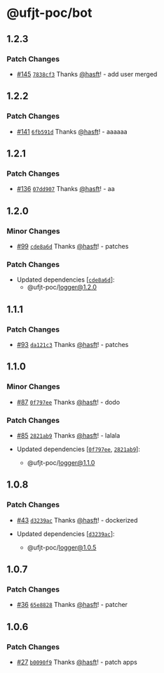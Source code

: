 # @ufjt-poc/bot

## 1.2.3

### Patch Changes

- [#145](https://github.com/hasft/ufjt-poc/pull/145) [`7838cf3`](https://github.com/hasft/ufjt-poc/commit/7838cf39eeec9074c4d6c2f331332a8ce55ecb3a) Thanks [@hasft](https://github.com/hasft)! - add user merged

## 1.2.2

### Patch Changes

- [#141](https://github.com/hasft/ufjt-poc/pull/141) [`6fb591d`](https://github.com/hasft/ufjt-poc/commit/6fb591de1cd4bf4e49efd367696ba3d929325ed2) Thanks [@hasft](https://github.com/hasft)! - aaaaaa

## 1.2.1

### Patch Changes

- [#136](https://github.com/hasft/ufjt-poc/pull/136) [`07dd907`](https://github.com/hasft/ufjt-poc/commit/07dd9074e3f89e0aea03e04684b3ce1c7c2f68b4) Thanks [@hasft](https://github.com/hasft)! - aa

## 1.2.0

### Minor Changes

- [#99](https://github.com/hasft/ufjt-poc/pull/99) [`cde8a6d`](https://github.com/hasft/ufjt-poc/commit/cde8a6d6398af01eee6938028cbb1283f676b119) Thanks [@hasft](https://github.com/hasft)! - patches

### Patch Changes

- Updated dependencies [[`cde8a6d`](https://github.com/hasft/ufjt-poc/commit/cde8a6d6398af01eee6938028cbb1283f676b119)]:
  - @ufjt-poc/logger@1.2.0

## 1.1.1

### Patch Changes

- [#93](https://github.com/hasft/ufjt-poc/pull/93) [`da121c3`](https://github.com/hasft/ufjt-poc/commit/da121c3b5bba57411e0bc22b859bfde0a7adec97) Thanks [@hasft](https://github.com/hasft)! - patches

## 1.1.0

### Minor Changes

- [#87](https://github.com/hasft/ufjt-poc/pull/87) [`0f797ee`](https://github.com/hasft/ufjt-poc/commit/0f797ee197a8b17a73cb1a113e708c7b5931fc0e) Thanks [@hasft](https://github.com/hasft)! - dodo

### Patch Changes

- [#85](https://github.com/hasft/ufjt-poc/pull/85) [`2821ab9`](https://github.com/hasft/ufjt-poc/commit/2821ab9f4ea297fc3d65c20e4926b9d013cfa1d5) Thanks [@hasft](https://github.com/hasft)! - lalala

- Updated dependencies [[`0f797ee`](https://github.com/hasft/ufjt-poc/commit/0f797ee197a8b17a73cb1a113e708c7b5931fc0e), [`2821ab9`](https://github.com/hasft/ufjt-poc/commit/2821ab9f4ea297fc3d65c20e4926b9d013cfa1d5)]:
  - @ufjt-poc/logger@1.1.0

## 1.0.8

### Patch Changes

- [#43](https://github.com/hasft/ufjt-poc/pull/43) [`d3239ac`](https://github.com/hasft/ufjt-poc/commit/d3239ac5d936bd4b553f1e6cf4737db07da0465b) Thanks [@hasft](https://github.com/hasft)! - dockerized

- Updated dependencies [[`d3239ac`](https://github.com/hasft/ufjt-poc/commit/d3239ac5d936bd4b553f1e6cf4737db07da0465b)]:
  - @ufjt-poc/logger@1.0.5

## 1.0.7

### Patch Changes

- [#36](https://github.com/hasft/ufjt-poc/pull/36) [`65e8828`](https://github.com/hasft/ufjt-poc/commit/65e88287840d822ee3dd3857ed670808ab64c45f) Thanks [@hasft](https://github.com/hasft)! - patcher

## 1.0.6

### Patch Changes

- [#27](https://github.com/hasft/ufjt-poc/pull/27) [`b0090f9`](https://github.com/hasft/ufjt-poc/commit/b0090f9e0b7b5f8369db7aecff34c1a0b6fab4f1) Thanks [@hasft](https://github.com/hasft)! - patch apps
